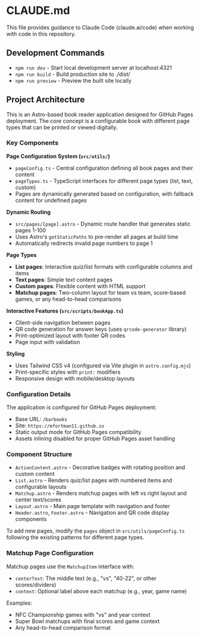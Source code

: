 # CLAUDE.md

This file provides guidance to Claude Code (claude.ai/code) when working with code in this repository.

## Development Commands

- `npm run dev` - Start local development server at localhost:4321
- `npm run build` - Build production site to ./dist/
- `npm run preview` - Preview the built site locally

## Project Architecture

This is an Astro-based book reader application designed for GitHub Pages deployment. The core concept is a configurable book with different page types that can be printed or viewed digitally.

### Key Components

**Page Configuration System (`src/utils/`)**
- `pageConfig.ts` - Central configuration defining all book pages and their content
- `pageTypes.ts` - TypeScript interfaces for different page types (list, text, custom)
- Pages are dynamically generated based on configuration, with fallback content for undefined pages

**Dynamic Routing**
- `src/pages/[page].astro` - Dynamic route handler that generates static pages 1-100
- Uses Astro's `getStaticPaths` to pre-render all pages at build time
- Automatically redirects invalid page numbers to page 1

**Page Types**
- **List pages**: Interactive quiz/list formats with configurable columns and items
- **Text pages**: Simple text content pages
- **Custom pages**: Flexible content with HTML support
- **Matchup pages**: Two-column layout for team vs team, score-based games, or any head-to-head comparisons

**Interactive Features (`src/scripts/bookApp.ts`)**
- Client-side navigation between pages
- QR code generation for answer keys (uses `qrcode-generator` library)
- Print-optimized layout with footer QR codes
- Page input with validation

**Styling**
- Uses Tailwind CSS v4 (configured via Vite plugin in `astro.config.mjs`)
- Print-specific styles with `print:` modifiers
- Responsive design with mobile/desktop layouts

### Configuration Details

The application is configured for GitHub Pages deployment:
- Base URL: `/barbooks` 
- Site: `https://mfortman11.github.io`
- Static output mode for GitHub Pages compatibility
- Assets inlining disabled for proper GitHub Pages asset handling

### Component Structure

- `ActionContent.astro` - Decorative badges with rotating position and custom content
- `List.astro` - Renders quiz/list pages with numbered items and configurable layouts
- `Matchup.astro` - Renders matchup pages with left vs right layout and center text/scores
- `Layout.astro` - Main page template with navigation and footer
- `Header.astro`, `Footer.astro` - Navigation and QR code display components

To add new pages, modify the `pages` object in `src/utils/pageConfig.ts` following the existing patterns for different page types.

### Matchup Page Configuration

Matchup pages use the `MatchupItem` interface with:
- `centerText`: The middle text (e.g., "vs", "40-22", or other scores/dividers)
- `context`: Optional label above each matchup (e.g., year, game name)

Examples:
- NFC Championship games with "vs" and year context
- Super Bowl matchups with final scores and game context
- Any head-to-head comparison format